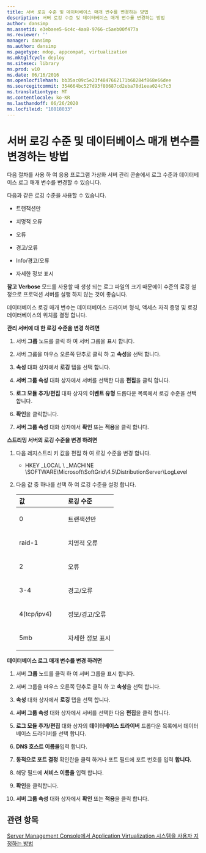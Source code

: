 ```yaml
---
title: 서버 로깅 수준 및 데이터베이스 매개 변수를 변경하는 방법
description: 서버 로깅 수준 및 데이터베이스 매개 변수를 변경하는 방법
author: dansimp
ms.assetid: e3ebaee5-6c4c-4aa8-9766-c5aeb00f477a
ms.reviewer: ''
manager: dansimp
ms.author: dansimp
ms.pagetype: mdop, appcompat, virtualization
ms.mktglfcycl: deploy
ms.sitesec: library
ms.prod: w10
ms.date: 06/16/2016
ms.openlocfilehash: bb35ac09c5e23f4847662171b68284f868e66dee
ms.sourcegitcommit: 354664bc527d93f80687cd2eba70d1eea024c7c3
ms.translationtype: MT
ms.contentlocale: ko-KR
ms.lasthandoff: 06/26/2020
ms.locfileid: "10818033"
---
```

# 서버 로깅 수준 및 데이터베이스 매개 변수를 변경하는 방법


다음 절차를 사용 하 여 응용 프로그램 가상화 서버 관리 콘솔에서 로그 수준과 데이터베이스 로그 매개 변수를 변경할 수 있습니다.

다음과 같은 로깅 수준을 사용할 수 있습니다.

-   트랜잭션만

-   치명적 오류

-   오류

-   경고/오류

-   Info/경고/오류

-   자세한 정보 표시

**참고**  **Verbose** 모드를 사용할 때 생성 되는 로그 파일의 크기 때문에이 수준의 로깅 설정으로 프로덕션 서버를 실행 하지 않는 것이 좋습니다.

 

데이터베이스 로깅 매개 변수는 데이터베이스 드라이버 형식, 액세스 자격 증명 및 로깅 데이터베이스의 위치를 결정 합니다.

**관리 서버에 대 한 로깅 수준을 변경 하려면**

1.  서버 **그룹** 노드를 클릭 하 여 서버 그룹을 표시 합니다.

2.  서버 그룹을 마우스 오른쪽 단추로 클릭 하 고 **속성**을 선택 합니다.

3.  **속성** 대화 상자에서 **로깅** 탭을 선택 합니다.

4.  **서버 그룹 속성** 대화 상자에서 서버를 선택한 다음 **편집**을 클릭 합니다.

5.  **로그 모듈 추가/편집** 대화 상자의 **이벤트 유형** 드롭다운 목록에서 로깅 수준을 선택 합니다.

6.  **확인**을 클릭합니다.

7.  **서버 그룹 속성** 대화 상자에서 **확인** 또는 **적용**을 클릭 합니다.

**스트리밍 서버의 로깅 수준을 변경 하려면**

1.  다음 레지스트리 키 값을 편집 하 여 로깅 수준을 변경 합니다.

    -   HKEY _LOCAL \ _MACHINE \\SOFTWARE\\Microsoft\\SoftGrid\\4.5\\DistributionServer\\LogLevel

2.  다음 값 중 하나를 선택 하 여 로깅 수준을 설정 합니다.

    <table>
    <colgroup>
    <col width="50%" />
    <col width="50%" />
    </colgroup>
    <thead>
    <tr class="header">
    <th align="left">값</th>
    <th align="left">로깅 수준</th>
    </tr>
    </thead>
    <tbody>
    <tr class="odd">
    <td align="left"><p>0</p></td>
    <td align="left"><p>트랜잭션만</p></td>
    </tr>
    <tr class="even">
    <td align="left"><p>raid-1</p></td>
    <td align="left"><p>치명적 오류</p></td>
    </tr>
    <tr class="odd">
    <td align="left"><p>2</p></td>
    <td align="left"><p>오류</p></td>
    </tr>
    <tr class="even">
    <td align="left"><p>3-4</p></td>
    <td align="left"><p>경고/오류</p></td>
    </tr>
    <tr class="odd">
    <td align="left"><p>4(tcp/ipv4)</p></td>
    <td align="left"><p>정보/경고/오류</p></td>
    </tr>
    <tr class="even">
    <td align="left"><p>5mb</p></td>
    <td align="left"><p>자세한 정보 표시</p></td>
    </tr>
    </tbody>
    </table>

     

**데이터베이스 로그 매개 변수를 변경 하려면**

1.  서버 **그룹** 노드를 클릭 하 여 서버 그룹을 표시 합니다.

2.  서버 그룹을 마우스 오른쪽 단추로 클릭 하 고 **속성**을 선택 합니다.

3.  **속성** 대화 상자에서 **로깅** 탭을 선택 합니다.

4.  **서버 그룹 속성** 대화 상자에서 서버를 선택한 다음 **편집**을 클릭 합니다.

5.  **로그 모듈 추가/편집** 대화 상자의 **데이터베이스 드라이버** 드롭다운 목록에서 데이터베이스 드라이버를 선택 합니다.

6.  **DNS 호스트 이름을**입력 합니다.

7.  **동적으로 포트 결정** 확인란을 클릭 하거나 포트 필드에 포트 번호를 입력 **합니다.**

8.  해당 필드에 **서비스 이름을** 입력 합니다.

9.  **확인**을 클릭합니다.

10. **서버 그룹 속성** 대화 상자에서 **확인** 또는 **적용**을 클릭 합니다.

## 관련 항목


[Server Management Console에서 Application Virtualization 시스템을 사용자 지정하는 방법](how-to-customize-an-application-virtualization-system-in-the-server-management-console.md)

 

 





